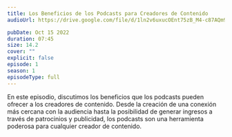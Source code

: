 ```yaml
---
title: Los Beneficios de los Podcasts para Creadores de Contenido
audioUrl: https://drive.google.com/file/d/1ln2v6uxucOEnt75zB_M4-c87AQm9rGye/view?usp=drive_link

pubDate: Oct 15 2022
duration: 07:45
size: 14.2
cover: ""
explicit: false
episode: 1
season: 1
episodeType: full
---
```


En este episodio, discutimos los beneficios que los podcasts pueden ofrecer a los creadores de contenido. Desde la creación de una conexión más cercana con la audiencia hasta la posibilidad de generar ingresos a través de patrocinios y publicidad, los podcasts son una herramienta poderosa para cualquier creador de contenido.
